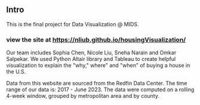 ## Intro

This is the final project for Data Visualization @ MIDS.

### view the site at https://nliub.github.io/housingVisualization/

Our team includes Sophia Chen, Nicole Liu, Sneha Narain and Omkar Salpekar. We used Python Altair library and Tableau to create helpful visualization to explain the "why," where" and "when" of buying a house in the U.S.

Data from this website are sourced from the Redfin Data Center. The time range of our data is: 2017 - June 2023. The data were computed on a rolling 4-week window, grouped by metropolitan area and by county.
